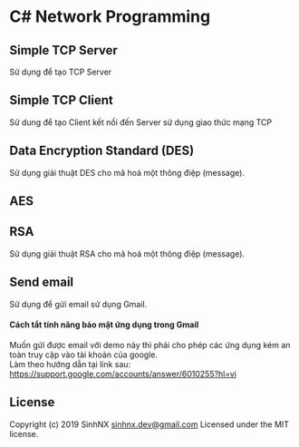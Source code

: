 # C# Network Programming
## Simple TCP Server
Sử dụng để tạo TCP Server 
## Simple TCP Client
Sử dung để tạo Client kết nối đến Server sử dụng giao thức mạng TCP
## Data Encryption Standard (DES)
Sử dụng giải thuật DES cho mã hoá một thông điệp (message).
## AES
## RSA
Sử dụng giải thuật RSA cho mã hoá một thông điệp (message).
## Send email
Sử dụng để gửi email sử dụng Gmail.
#### Cách tắt tính năng bảo mật ứng dụng trong Gmail
Muốn gửi được email với demo này thì phải cho phép các ứng dụng kém an toàn truy cập vào tài khoản của google.<br/>
Làm theo hướng dẫn tại link sau: https://support.google.com/accounts/answer/6010255?hl=vi
## License
Copyright (c) 2019 SinhNX <sinhnx.dev@gmail.com>
Licensed under the MIT license.

